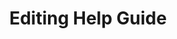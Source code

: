 ---
title: Editing Help Guide
layout: section
subsections:
  - title: ''
subarticles:
  - title: Add new content
  - title: Editing existing content
  - title: Help Center Resources
---